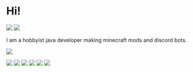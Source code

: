 # Hi!
[![](https://dcbadge.limes.pink/api/shield/135802962013454336?style=flat)](https://erd.wtf/discord)
[![](http://cf.way2muchnoise.eu/author/full_ErdbeerbaerLP_downloads.svg)](https://www.curseforge.com/members/erdbeerbaerlp/projects)


I am a hobbyist java developer making minecraft mods and discord bots.

![](https://github-readme-stats.vercel.app/api/top-langs/?username=ErdbeerbaerLP&theme=blue-green)



[![](https://github-readme-stats.vercel.app/api/pin/?username=ErdbeerbaerLP&repo=DiscordIntegration-Core&theme=transparent)](https://github.com/ErdbeerbaerLP/DiscordIntegration-Core)
[![](https://github-readme-stats.vercel.app/api/pin/?username=ErdbeerbaerLP&repo=DiscordIntegration&theme=transparent)](https://github.com/ErdbeerbaerLP/DiscordIntegration)
[![](https://github-readme-stats.vercel.app/api/pin/?username=ErdbeerbaerLP&repo=DiscordIntegration-Spigot&theme=transparent)](https://github.com/ErdbeerbaerLP/DiscordIntegration-Spigot)
[![](https://github-readme-stats.vercel.app/api/pin/?username=ErdbeerbaerLP&repo=BluemapFrontiers&theme=transparent)](https://github.com/ErdbeerbaerLP/BluemapFrontiers)
[![](https://github-readme-stats.vercel.app/api/pin/?username=ErdbeerbaerLP&repo=vee-cord&theme=transparent)](https://github.com/ErdbeerbaerLP/vee-cord)
[![](https://github-readme-stats.vercel.app/api/pin/?username=ErdbeerbaerLP&repo=vencord-userplugins&theme=transparent)](https://github.com/ErdbeerbaerLP/vencord-userplugins)
